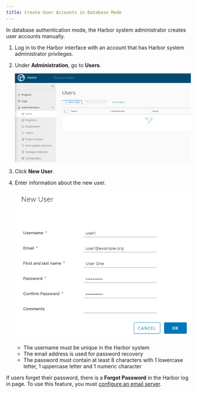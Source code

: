 ```yaml
---
title: Create User Accounts in Database Mode
---
```

	
In database authentication mode, the Harbor system administrator creates user accounts manually. 

1. Log in to the Harbor interface with an account that has Harbor system administrator privileges.
1. Under **Administration**, go to **Users**.

    ![Create user account](../../../img/create-user.png)
1. Click **New User**.
1. Enter information about the new user.

    ![Provide user information](../../../img/new-user.png)

    - The username must be unique in the Harbor system
    - The email address is used for password recovery
    - The password must contain at least 8 characters with 1 lowercase letter, 1 uppercase letter and 1 numeric character

If users forget their password, there is a **Forgot Password** in the Harbor log in page. To use this feature, you must [configure an email server](../general-settings.md).

